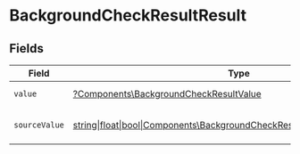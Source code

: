 # BackgroundCheckResultResult


## Fields

| Field                                                                                                                                    | Type                                                                                                                                     | Required                                                                                                                                 | Description                                                                                                                              | Example                                                                                                                                  |
| ---------------------------------------------------------------------------------------------------------------------------------------- | ---------------------------------------------------------------------------------------------------------------------------------------- | ---------------------------------------------------------------------------------------------------------------------------------------- | ---------------------------------------------------------------------------------------------------------------------------------------- | ---------------------------------------------------------------------------------------------------------------------------------------- |
| `value`                                                                                                                                  | [?Components\BackgroundCheckResultValue](../../Models/Components/BackgroundCheckResultValue.md)                                          | :heavy_minus_sign:                                                                                                                       | The result of the test.                                                                                                                  | passed                                                                                                                                   |
| `sourceValue`                                                                                                                            | [string\|float\|bool\|Components\BackgroundCheckResultSourceValue4\|array\|null](../../Models/Components/BackgroundCheckResultSourceValue.md) | :heavy_minus_sign:                                                                                                                       | The source value of the test result.                                                                                                     | Passed                                                                                                                                   |